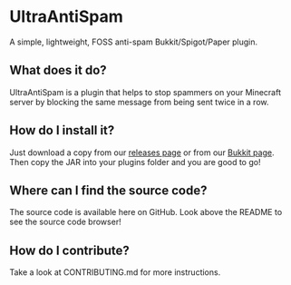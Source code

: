 # UltraAntiSpam
A simple, lightweight, FOSS anti-spam Bukkit/Spigot/Paper plugin.
## What does it do?
UltraAntiSpam is a plugin that helps to stop spammers on your Minecraft server by blocking the same message from being sent twice in a row.
## How do I install it?
Just download a copy from our [releases page](https://github.com/Red050911/UltraAntiSpam/releases) or from our [Bukkit page](https://dev.bukkit.org/projects/ultraantispam). Then copy the JAR into your plugins folder and you are good to go!
## Where can I find the source code?
The source code is available here on GitHub. Look above the README to see the source code browser!
## How do I contribute?
Take a look at CONTRIBUTING.md for more instructions.
